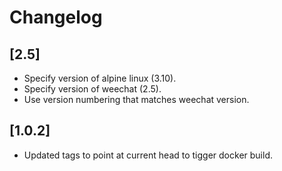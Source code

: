 # Changelog

## [2.5]

- Specify version of alpine linux (3.10).
- Specify version of weechat (2.5).
- Use version numbering that matches weechat version.

## [1.0.2]

- Updated tags to point at current head to tigger docker build.

